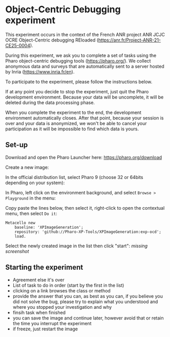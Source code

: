 # Object-Centric Debugging experiment

This experiment occurs in the context of the French ANR project ANR JCJC OCRE Object-Centric debugging REloaded (https://anr.fr/Project-ANR-21-CE25-0004).

During this experiment, we ask you to complete a set of tasks using the Pharo object-centric debugging tools (https://pharo.org/).
We collect anonymous data and surveys that are automatically sent to a server hosted by Inria (https://www.inria.fr/en).

To participate to the experiment, please follow the instructions below.

If at any point you decide to stop the experiment, just quit the Pharo development environment.
Because your data will be uncomplete, it will be deleted during the data processing phase.

When you complete the experiment to the end, the development environment automatically closes.
After that point, because your session is over and your data is anonymized, we won't be able to cancel your participation as it will be impossible to find which data is yours.
  
## Set-up

Download and open the Pharo Launcher here: https://pharo.org/download

Create a new image:

In the official distribution list, select Pharo 9 (choose 32 or 64bits depending on your system):

In Pharo, left click on the environment background, and select `Browse > Playground` in the menu:

Copy paste the lines below, then select it, right-click to open the contextual menu, then select `Do it`:

```Smalltalk
Metacello new
	baseline: 'XPImageGeneration';
	repository: 'github://Pharo-XP-Tools/XPImageGeneration:exp-ocd';
	load.
```
Select the newly created image in the list then click "start":
*missing screenshot*

## Starting the experiment

- Agreement else it's over
- List of task to do in order (start by the first in the list)
- clicking on a link browses the class or method
- provide the answer that you can, as best as you can, if you believe you did not solve the bug, please try to explain what you understood and where you stopped your investigation and why
- finsih task when finished
- you can save the image and continue later, however avoid that or retain the time you interrupt the experiment
- if freeze, just restart the image

